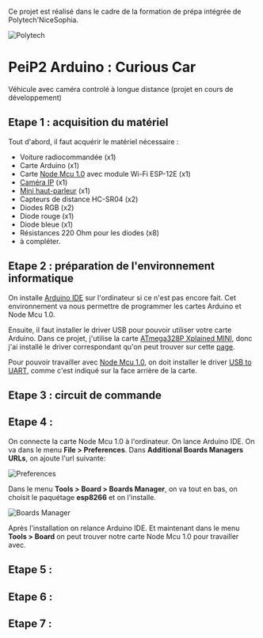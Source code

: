 Ce projet est réalisé dans le cadre de la formation de prépa intégrée de Polytech'NiceSophia.

![Polytech](http://www.polytechnice.fr/jahia/jsp/jahia/templates/inc/img/polytech_nice-sophia.png)

# PeiP2 Arduino : Curious Car
Véhicule avec caméra controlé à longue distance (projet en cours de développement)

Etape 1 : acquisition du matériel
-
Tout d'abord, il faut acquérir le matériel nécessaire :

- Voiture radiocommandée (x1)
- Carte Arduino (x1)
- Carte [Node Mcu 1.0](http://www.hotmcu.com/nodemcu-lua-wifi-board-based-on-esp8266-cp2102-module-p-265.html) avec module Wi-Fi ESP-12E (x1)
- [Caméra IP](https://fr.aliexpress.com/item/Mini-Camera-480P-Wifi-DV-DVR-Wireless-IP-Cam-Brand-New-Mini-Video-Camcorder-Recorder-Infrared/32824095038.html?src=google&albslr=229618241&isdl=y&aff_short_key=UneMJZVf&source=%7Bifdyn:dyn%7D%7Bifpla:pla%7D%7Bifdbm:DBM&albch=DID%7D&src=google&albch=shopping&acnt=494-037-6276&isdl=y&albcp=653151748&albag=36672819047&slnk=&trgt=68416666751&plac=&crea=fr32824095038&netw=g&device=c&mtctp=&gclid=EAIaIQobChMI2YLS2vPR2AIVjJEbCh2CAwuiEAkYFCABEgKM1_D_BwE) (x1)
- [Mini haut-parleur](https://www.ebay.fr/i/282434707508?chn=ps&dispItem=1) (x1)
- Capteurs de distance HC-SR04 (x2)
- Diodes RGB (x2)
- Diode rouge (x1)
- Diode bleue (x1)
- Résistances 220 Ohm pour les diodes (x8)
- à compléter.

Etape 2 : préparation de l'environnement informatique
-
On installe [Arduino IDE](https://www.arduino.cc/en/main/software) sur l'ordinateur si ce n'est pas encore fait. Cet environnement va nous permettre de programmer les cartes Arduino et Node Mcu 1.0.

Ensuite, il faut installer le driver USB pour pouvoir utiliser votre carte Arduino. Dans ce projet, j'utilise la carte [ATmega328P Xplained MINI](https://www.microchip.com/developmenttools/productdetails.aspx?partno=atmega328p-xmini), donc j'ai installé le driver correspondant qu'on peut trouver sur cette [page](http://users.polytech.unice.fr/~pmasson/Enseignement-arduino.htm).

Pour pouvoir travailler avec [Node Mcu 1.0](http://www.hotmcu.com/nodemcu-lua-wifi-board-based-on-esp8266-cp2102-module-p-265.html), on doit installer le driver [USB to UART](https://www.silabs.com/products/development-tools/software/usb-to-uart-bridge-vcp-drivers), comme c'est indiqué sur la face arrière de la carte.

Etape 3 : circuit de commande
-

Etape 4 :
-
On connecte la carte Node Mcu 1.0 à l'ordinateur. On lance Arduino IDE. On va dans le menu **File > Preferences**. Dans **Additional Boards Managers URLs**, on ajoute l'url suivante:

![Preferences](https://github.com/Livelinndy/PeiP2_Arduino_CuriousCar/blob/master/images/Preferences.png)

Dans le menu **Tools > Board > Boards Manager**, on va tout en bas, on choisit le paquétage **esp8266** et on l'installe.

![Boards Manager](https://github.com/Livelinndy/PeiP2_Arduino_CuriousCar/blob/master/images/Boards%20Manager.png)

Après l'installation on relance Arduino IDE. Et maintenant dans le menu **Tools > Board** on peut trouver notre carte Node Mcu 1.0 pour travailler avec.

Etape 5 :
-

Etape 6 :
-

Etape 7 :
-
